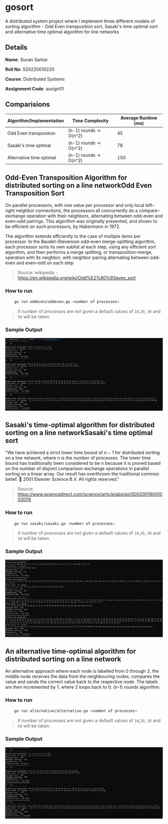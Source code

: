 # gosort
A distributed system project where I implement three different models of sorting algorithm - Odd Even transposition sort, Sasaki's time optimal sort and alternative time optimal algorithm for line networks 

## Details

**Name**: Suvan Sarkar

**Roll No**: S20220010220

**Course**: Distributed Systems

**Assignment Code**: assign01

## Comparisions

| Algorithm/Implementation | Time Complexity | Average Runtime (ms) |
|-------------------------|-----------------|---------------------|
| Odd Even transposition  | (n-1) rounds -> O(n^2)| 45                  |
| Sasaki's time optimal   | (n-1) rounds -> O(n^2)| 78                  |
| Alternative time optimal| (n-1) rounds -> O(n^2)| 150                 |

## Odd-Even Transposition Algorithm for distributed sorting on a line networkOdd Even Transposition Sort

On parallel processors, with one value per processor and only local left–right neighbor connections, the processors all concurrently do a compare–exchange operation with their neighbors, alternating between odd–even and even–odd pairings. This algorithm was originally presented, and shown to be efficient on such processors, by Habermann in 1972.

The algorithm extends efficiently to the case of multiple items per processor. In the Baudet–Stevenson odd–even merge-splitting algorithm, each processor sorts its own sublist at each step, using any efficient sort algorithm, and then performs a merge splitting, or transposition–merge, operation with its neighbor, with neighbor pairing alternating between odd–even and even–odd on each step

> Source: wikipedia - https://en.wikipedia.org/wiki/Odd%E2%80%93even_sort

### How to run

```bash
    go run oddeven/oddeven.go <number of processes>
```
> if number of processes are not given a default values of `10`,`20`, `30` and `50` will be taken.

### Sample Output

![Odd Even algorithm output](/screenshots/oddeven.png)

## Sasaki's time-optimal algorithm for distributed sorting on a line networkSasaki's time optimal sort

"We have achieved a strict lower time bound of n − 1 for distributed sorting on a line network, where n is the number of processes. The lower time bound has traditionally been considered to be n because it is proved based on the number of disjoint comparison-exchange operations in parallel sorting on a linear array. Our result has overthrown the traditional common belief.  2001 Elsevier Science B.V. All rights reserved."

> Source: https://www.sciencedirect.com/science/article/abs/pii/S0020019001003076

### How to run

```bash
    go run sasaki/sasaki.go <number of processes>
```
> if number of processes are not given a default values of `10`,`20`, `30` and `50` will be taken.

### Sample Output

![Sasaki's algorithm output](/screenshots/sasaki.png)

## An alternative time-optimal algorithm for distributed sorting on a line network

An alternative approach where each node is labelled from 0 through 2, the middle node receives the data from the neighbouring nodes, compares the value and sends the correct value back to the respective node. The labels are then incremented by 1, where 2 loops back to 0. (n-1) rounds algorithm.

### How to run

```bash
    go run alternative/alternative.go <number of processes>
```

> if number of processes are not given a default values of `10`,`20`, `30` and `50` will be taken.

### Sample Output

![Alternative algorithm output](/screenshots/alternative.png)

